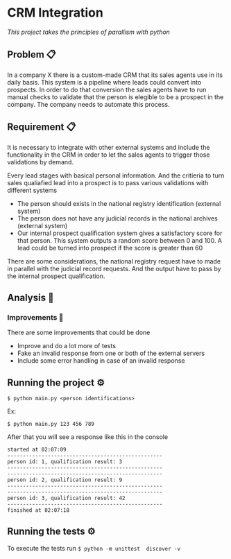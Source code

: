 # CRM Integration

_This project takes the principles of parallism   with python_

## Problem 📋

In a company X there is a custom-made CRM that its sales agents use in its daily basis. This system is a pipeline where leads could convert into prospects. In order to do that conversion the sales agents have to run manual checks to validate that the person is elegible to be a prospect in the company. The company needs to automate this process.

## Requirement 📋
It is necessary to integrate with other external systems and include the functionality in the CRM in order to let the sales agents to trigger those validations by demand.

Every lead stages with basical personal information. And the critieria to turn sales qualiafied lead into a prospect is to pass various validations with different systems

- The person should exists in the national registry identification (external system)
- The person does not have any judicial records in the national archives (external system)
- Our internal prospect qualification system gives a satisfactory score for that person. This system outputs a random score between 0 and 100. A lead could be turned into prospect if the score is greater than 60 


There are some considerations, the national registry request have to made in parallel with the judicial record requests. And the output have to pass by the internal prospect qualification.

## Analysis 🚀

### Improvements 🔧
There are some improvements that could be done
 
 - Improve and do a lot more of tests
 - Fake an invalid response from one or both of the external servers
 - Include some error handling in case of an invalid response
 

## Running the project  ⚙️

`$ python main.py <person identifications>`

Ex:

`$ python main.py 123 456 789`

After that you will see a response like this in the console

```
started at 02:07:09
--------------------------------------------------
person id: 1, qualification result: 3
--------------------------------------------------
--------------------------------------------------
person id: 2, qualification result: 9
--------------------------------------------------
--------------------------------------------------
person id: 3, qualification result: 42
--------------------------------------------------
finished at 02:07:18
```


## Running the tests  ⚙️

To execute the tests run
`$ python -m unittest  discover -v`


